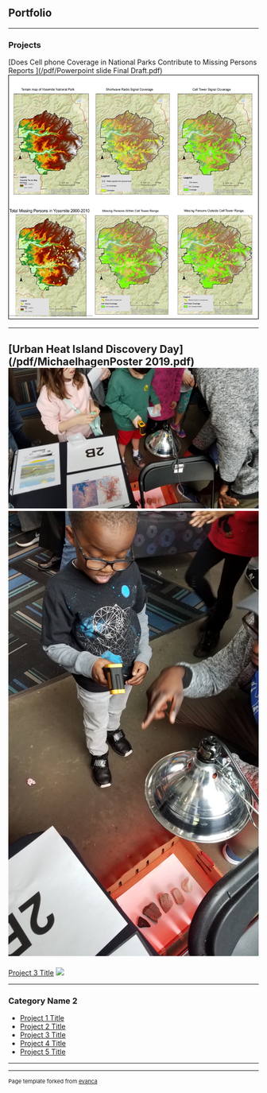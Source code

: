 ## Portfolio

---

### Projects

[Does Cell phone Coverage in National Parks Contribute to Missing Persons Reports ](/pdf/Powerpoint slide Final Draft.pdf)
<img src="images/Maps4Cell.jpg"/>  

---
[Urban Heat Island Discovery Day](/pdf/MichaelhagenPoster 2019.pdf)
<img src="images/20190316_125606.jpg"/> 
<img src="pdf/20190316_133952.jpg"/> 
---
[Project 3 Title](http://example.com/)
<img src="images/dummy_thumbnail.jpg?raw=true"/>

---

### Category Name 2

- [Project 1 Title](http://example.com/)
- [Project 2 Title](http://example.com/)
- [Project 3 Title](http://example.com/)
- [Project 4 Title](http://example.com/)
- [Project 5 Title](http://example.com/)

---




---
<p style="font-size:11px">Page template forked from <a href="https://github.com/evanca/quick-portfolio">evanca</a></p>
<!-- Remove above link if you don't want to attibute -->

